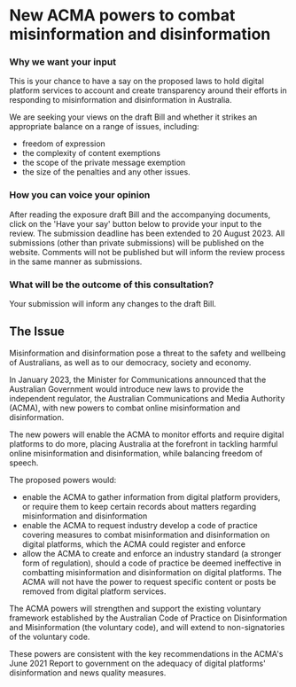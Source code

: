 # New ACMA powers to combat misinformation and disinformation

### Why we want your input

This is your chance to have a say on the proposed laws to hold digital platform
services to account and create transparency around their efforts in responding
to misinformation and disinformation in Australia.

We are seeking your views on the draft Bill and whether it strikes an
appropriate balance on a range of issues, including:

- freedom of expression
- the complexity of content exemptions
- the scope of the private message exemption
- the size of the penalties and any other issues.

### How you can voice your opinion

After reading the exposure draft Bill and the accompanying documents, click on
the 'Have your say' button below to provide your input to the review. The
submission deadline has been extended to 20 August 2023. All submissions (other
than private submissions) will be published on the website. Comments will not be
published but will inform the review process in the same manner as submissions.

### What will be the outcome of this consultation?

Your submission will inform any changes to the draft Bill.

## The Issue

Misinformation and disinformation pose a threat to the safety and wellbeing of
Australians, as well as to our democracy, society and economy.

In January 2023, the Minister for Communications announced that the Australian
Government would introduce new laws to provide the independent regulator, the
Australian Communications and Media Authority (ACMA), with new powers to combat
online misinformation and disinformation.

The new powers will enable the ACMA to monitor efforts and require digital
platforms to do more, placing Australia at the forefront in tackling harmful
online misinformation and disinformation, while balancing freedom of speech.

The proposed powers would:

- enable the ACMA to gather information from digital platform providers, or
  require them to keep certain records about matters regarding misinformation
  and disinformation
- enable the ACMA to request industry develop a code of practice covering
  measures to combat misinformation and disinformation on digital platforms,
  which the ACMA could register and enforce
- allow the ACMA to create and enforce an industry standard (a stronger form of
  regulation), should a code of practice be deemed ineffective in combatting
  misinformation and disinformation on digital platforms. The ACMA will not have
  the power to request specific content or posts be removed from digital
  platform services.

The ACMA powers will strengthen and support the existing voluntary framework
established by the Australian Code of Practice on Disinformation and
Misinformation (the voluntary code), and will extend to non-signatories of the
voluntary code.

These powers are consistent with the key recommendations in the ACMA's June 2021
Report to government on the adequacy of digital platforms' disinformation and
news quality measures.
